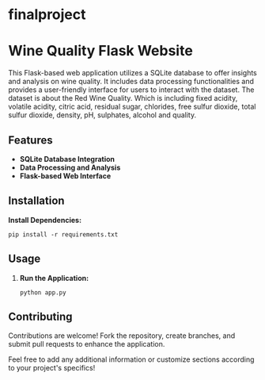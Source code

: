 # finalproject

# Wine Quality Flask Website

This Flask-based web application utilizes a SQLite database to offer insights and analysis on wine quality. It includes data processing functionalities and provides a user-friendly interface for users to interact with the dataset. The dataset is about the Red Wine Quality. Which is including fixed acidity, volatile acidity, citric acid, residual sugar, chlorides, free sulfur dioxide, total sulfur dioxide, density, pH, sulphates, alcohol and quality. 

## Features

- **SQLite Database Integration**
- **Data Processing and Analysis**
- **Flask-based Web Interface**

## Installation

 **Install Dependencies:**
   ```
   pip install -r requirements.txt
   ```
## Usage

1. **Run the Application:**
   ```
   python app.py
   ```

## Contributing

Contributions are welcome! Fork the repository, create branches, and submit pull requests to enhance the application.



Feel free to add any additional information or customize sections according to your project's specifics!
